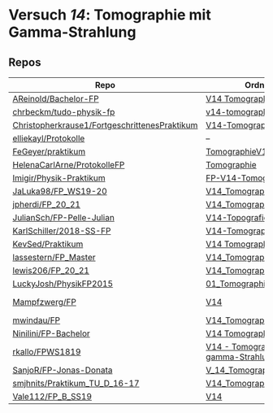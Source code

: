# Versuch *14*: Tomographie mit Gamma-Strahlung

## Repos

|                                                 Repo                                                 |                                                               Ordner                                                                |                                                                                                                                               PDFs                                                                                                                                                |
|------------------------------------------------------------------------------------------------------|-------------------------------------------------------------------------------------------------------------------------------------|---------------------------------------------------------------------------------------------------------------------------------------------------------------------------------------------------------------------------------------------------------------------------------------------------|
|[AReinold/Bachelor-FP](../repo/AReinold/Bachelor-FP)                                                  |[V14 Tomographie](https://github.com/AReinold/Bachelor-FP/tree/master/V14%20Tomographie)                                             |–                                                                                                                                                                                                                                                                                                  |
|[chrbeckm/tudo-physik-fp](../repo/chrbeckm/tudo-physik-fp)                                            |[v14-tomographie](https://github.com/chrbeckm/tudo-physik-fp/tree/master/v14-tomographie)                                            |[main.pdf](https://docs.google.com/viewer?url=https://raw.githubusercontent.com/NicoWeio/awesome-ap-pdfs/main/chrbeckm%E2%88%95tudo-physik-fp/14/main.pdf) \*                                                                                                                                      |
|[Christopherkrause1/FortgeschrittenesPraktikum](../repo/Christopherkrause1/FortgeschrittenesPraktikum)|[V14-Tomographie](https://github.com/Christopherkrause1/FortgeschrittenesPraktikum/tree/master/V14-Tomographie)                      |–                                                                                                                                                                                                                                                                                                  |
|[elliekayl/Protokolle](../repo/elliekayl/Protokolle)                                                  |–                                                                                                                                    |[V14_Tomografie.pdf](https://docs.google.com/viewer?url=https://raw.githubusercontent.com/elliekayl/Protokolle/master/V01-46/V14_Tomografie.pdf)                                                                                                                                                   |
|[FeGeyer/praktikum](../repo/FeGeyer/praktikum)                                                        |[TomographieV14](https://github.com/FeGeyer/praktikum/tree/master/MFP/TomographieV14)                                                |–                                                                                                                                                                                                                                                                                                  |
|[HelenaCarlArne/ProtokolleFP](../repo/HelenaCarlArne/ProtokolleFP)                                    |[Tomographie](https://github.com/HelenaCarlArne/ProtokolleFP/tree/master/Tomographie)                                                |–                                                                                                                                                                                                                                                                                                  |
|[Imigir/Physik-Praktikum](../repo/Imigir/Physik-Praktikum)                                            |[FP-V14-Tomographie](https://github.com/Imigir/Physik-Praktikum/tree/master/FP-V14-Tomographie)                                      |–                                                                                                                                                                                                                                                                                                  |
|[JaLuka98/FP_WS19-20](../repo/JaLuka98/FP_WS19-20)                                                    |[V14_Tomographie](https://github.com/JaLuka98/FP_WS19-20/tree/master/V14_Tomographie)                                                |–                                                                                                                                                                                                                                                                                                  |
|[jpherdi/FP_20_21](../repo/jpherdi/FP_20_21)                                                          |[V14_Tomographie](https://github.com/jpherdi/FP_20_21/tree/master/V14_Tomographie)                                                   |–                                                                                                                                                                                                                                                                                                  |
|[JulianSch/FP-Pelle-Julian](../repo/JulianSch/FP-Pelle-Julian)                                        |[V14-Topografie](https://github.com/JulianSch/FP-Pelle-Julian/tree/master/V14-Topografie)                                            |[V14_Tomographie.pdf](https://docs.google.com/viewer?url=https://raw.githubusercontent.com/JulianSch/FP-Pelle-Julian/master/Altprotokolle_nYR/V14_Tomographie.pdf)                                                                                                                                 |
|[KarlSchiller/2018-SS-FP](../repo/KarlSchiller/2018-SS-FP)                                            |[V14-Tomographie](https://github.com/KarlSchiller/2018-SS-FP/tree/master/V14-Tomographie)                                            |–                                                                                                                                                                                                                                                                                                  |
|[KevSed/Praktikum](../repo/KevSed/Praktikum)                                                          |[V14 Tomographie](https://github.com/KevSed/Praktikum/tree/master/V14%20Tomographie)                                                 |[main.pdf](https://docs.google.com/viewer?url=https://raw.githubusercontent.com/NicoWeio/awesome-ap-pdfs/main/KevSed%E2%88%95Praktikum/14/main.pdf) \*                                                                                                                                             |
|[lassestern/FP_Master](../repo/lassestern/FP_Master)                                                  |[V14_Tomographie](https://github.com/lassestern/FP_Master/tree/main/V14_Tomographie)                                                 |–                                                                                                                                                                                                                                                                                                  |
|[lewis206/FP_20_21](../repo/lewis206/FP_20_21)                                                        |[V14_Tomographie](https://github.com/jpherdi/FP_20_21/tree/master/V14_Tomographie)                                                   |–                                                                                                                                                                                                                                                                                                  |
|[LuckyJosh/PhysikFP2015](../repo/LuckyJosh/PhysikFP2015)                                              |[01_TomographieGamma[X]](https://github.com/LuckyJosh/PhysikFP2015/tree/master/01_TomographieGamma%5BX%5D)                           |–                                                                                                                                                                                                                                                                                                  |
|[Mampfzwerg/FP](../repo/Mampfzwerg/FP)                                                                |[V14](https://github.com/Mampfzwerg/FP/tree/master/V14)                                                                              |[main.pdf](https://docs.google.com/viewer?url=https://raw.githubusercontent.com/Mampfzwerg/FP/master/V14/latex-template/main.pdf)<br/>[V14_Krieg_Karzel_2.pdf](https://docs.google.com/viewer?url=https://raw.githubusercontent.com/Mampfzwerg/FP/master/V14/latex-template/V14_Krieg_Karzel_2.pdf)|
|[mwindau/FP](../repo/mwindau/FP)                                                                      |[V14_Tomographie](https://github.com/mwindau/FP/tree/master/FP_Master/V14_Tomographie)                                               |[main.pdf](https://docs.google.com/viewer?url=https://raw.githubusercontent.com/mwindau/FP/master/FP_Master/V14_Tomographie/build/main.pdf)                                                                                                                                                        |
|[Ninilini/FP-Bachelor](../repo/Ninilini/FP-Bachelor)                                                  |[V14 Tomographie](https://github.com/Ninilini/FP-Bachelor/tree/master/V14%20Tomographie)                                             |–                                                                                                                                                                                                                                                                                                  |
|[rkallo/FPWS1819](../repo/rkallo/FPWS1819)                                                            |[V14 - Tomographie mit gamma-Strahlung](https://github.com/rkallo/FPWS1819/tree/master/V14%20-%20Tomographie%20mit%20gamma-Strahlung)|[main.pdf](https://docs.google.com/viewer?url=https://raw.githubusercontent.com/rkallo/FPWS1819/master/V14%20-%20Tomographie%20mit%20gamma-Strahlung/main.pdf)                                                                                                                                     |
|[SanjoR/FP-Jonas-Donata](../repo/SanjoR/FP-Jonas-Donata)                                              |[V_14_Tomographie](https://github.com/SanjoR/FP-Jonas-Donata/tree/master/MFP/V_14_Tomographie)                                       |[V14_Tomographie.pdf](https://docs.google.com/viewer?url=https://raw.githubusercontent.com/SanjoR/FP-Jonas-Donata/master/MFP/Fertige_Protokolle/V14_Tomographie.pdf)                                                                                                                               |
|[smjhnits/Praktikum_TU_D_16-17](../repo/smjhnits/Praktikum_TU_D_16-17)                                |[V14_Tomographie](https://github.com/smjhnits/Praktikum_TU_D_16-17/tree/master/Fortgeschrittenenpraktikum/Protokolle/V14_Tomographie)|–                                                                                                                                                                                                                                                                                                  |
|[Vale112/FP_B_SS19](../repo/Vale112/FP_B_SS19)                                                        |[V14](https://github.com/Vale112/FP_B_SS19/tree/master/V14)                                                                          |–                                                                                                                                                                                                                                                                                                  |
